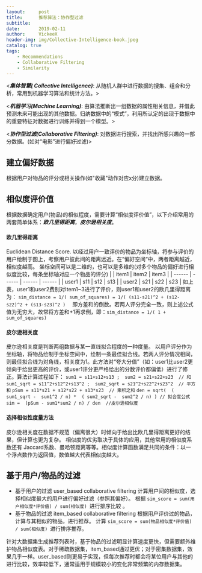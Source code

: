 ```yaml
---
layout:     post
title:      推荐算法：协作型过滤
subtitle:   
date:       2019-02-11
author:     VickeeX
header-img: img/Collective-Intelligence-book.jpeg
catalog: true
tags:
    - Recommendations
    - Collaborative Filtering
    - Similarity
---
```


<***集体智慧( Collective Intelligence)***: 从随机人群中进行数据的搜集、组合和分析，常用到机器学习算法和统计方法。>

<***机器学习(Machine Learning)***: 由算法推断出一组数据的属性相关信息，并借此预测未来可能出现的其他数据。归纳数据中的“模式”，利用所认定的出现于数据中的重要特征对数据进行训练并得到一个模型。>

<***协作型过滤(Collaborative Filtering)***: 对数据进行搜索，并找出所感兴趣的一部分数据。(如对“电影”进行偏好过滤)>
## 建立偏好数据
根据用户对物品的评分或相关操作(如"收藏"动作对应x分)建立数据。

## 相似度评价值
根据数据确定用户(物品)的相似程度，需要计算“相似度评价值”，以下介绍常用的两套简单体系：***欧几里得距离***，***皮尔逊相关度***。

#### 欧几里得距离
Euclidean Distance Score. 以经过用户一致评价的物品为坐标轴，将参与评价的用户绘制于图上，考察用户彼此间的距离远近。在”偏好空间“中，两者距离越近，相似度越高。
坐标空间可以是二维的，也可以是多维的(对多个物品的偏好进行相似度比较，每条坐标轴对应一个物品的评分)
|  | item1 | item2 | item3 |
| ------ | ------ | ------ | ------ |
| user1 | s11 | s12 | s13 |
| user2 | s21 | s22 | s23 |
如上表，user1和user2费别对Item1~3进行了评价，则user1和user2的欧几里得距离为：
```sim_distance = 1/( sum_of_squares) = 1/( (s11-s21)^2 + (s12-s22)^2 + (s13-s23)^2 )  ```
即方差和的倒数。若两人评分完全一致，则上述公式值为无穷大，故常将方差和+1再求倒，即：```sim_distance = 1/( 1 + sum_of_squares)```

#### 皮尔逊相关度
皮尔逊相关度是判断两组数据与某一直线拟合程度的一种度量。
以用户评分作为坐标轴，将物品绘制于坐标空间中，绘制一条最佳拟合线。若两人评分情况相同，则最佳拟合线为对角线，相关度为1。此方法对“夸大分值”（如：user1比user2更倾向于给出更高的评价，或user1评分更严格给出的分数评价都偏低）进行了修正。算法计算过程如下：
```sum1 = s11+s12+s13 ;  sum2 = s21+s22+s23  // 和``` 
```sum1_sqrt = s11^2+s12^2+s13^2 ;  sum2_sqrt = s21^2+s22^2+s23^2  // 平方和```
```pSum = s11*s21 + s12*s22 + s13*s23  // 乘积之和```
```den = sqrt(  ( sum1_sqrt -  sum1^2 / n) *  ( sum2_sqrt -  sum2^2 / n) ) // 拟合度公式```
``` sim =  (pSum - sum1*sum2 / n) / den  //皮尔逊相似度 ```

#### 选择相似性度量方法
皮尔逊相关度在数据不规范（偏离很大）时倾向于给出比欧几里得距离更好的结果，但计算也更为复杂。
相似度的优劣取决于具体的应用，其他常用的相似度系数还有 Jaccard系数、曼哈顿距离等等。相似度计算函数满足共同的条件：以一个浮点数作为返回值，数值越大代表相似度越大。

## 基于用户/物品的过滤

* 基于用户的过滤 user_based collaborative filtering
计算用户间的相似度，选择相似度最大的用户进行偏好过滤（参照其偏好）。
根据 ```sim_score = sum(用户相似度*评价值) / sum(相似度) ```进行排序比较 。
* 基于物品的过滤 item_based collaborative filtering
根据用户评价过的物品，计算与其相似的物品，进行推荐。
计算 ``` sim_score = sum(物品相似度*评价值) / sum(相似度)  ```进行排序推荐。

针对大数据集生成推荐列表时，基于物品的过滤明显计算速度更快，但需要额外维护物品相似度表。对于稀疏数据集，item_based通过更优；对于密集数据集，效果几乎一样。user_based则更易于实现，但每次推荐时都会将某位用户与其他的进行比较，效率较低下，通常适用于规模较小的变化非常频繁的内存数据集。


